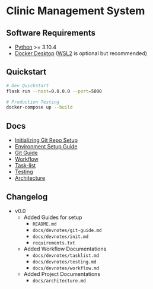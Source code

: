 # Clinic Management System

## Software Requirements
- [Python](https://www.python.org/downloads/release/python-3104/) >= 3.10.4
- [Docker Desktop](https://www.docker.com/) ([WSL2](https://docs.docker.com/desktop/windows/wsl/) is optional but recommended)

## Quickstart
```sh
# Dev Quickstart
flask run --host=0.0.0.0 --port=5000

# Production Testing
docker-compose up --build
```

## Docs
- [Initializing Git Repo Setup](docs/devnotes/init.md)
- [Environment Setup Guide](docs/devnotes/env-setup.md)
- [Git Guide](docs/devnotes/git-guide.md)
- [Workflow](docs/devnotes/workflow.md)
- [Task-list](docs/devnotes/tasklist.md)
- [Testing](docs/devnotes/testing.md)
- [Architecture](docs/architecture.md)

## Changelog
- v0.0
  - Added Guides for setup
    - `README.md`
    - `docs/devnotes/git-guide.md`
    - `docs/devnotes/init.md`
    - `requirements.txt`
  - Added Workflow Documentations
    - `docs/devnotes/tasklist.md`
    - `docs/devnotes/testing.md`
    - `docs/devnotes/workflow.md`
  - Added Project Documentations
    - `docs/architecture.md`